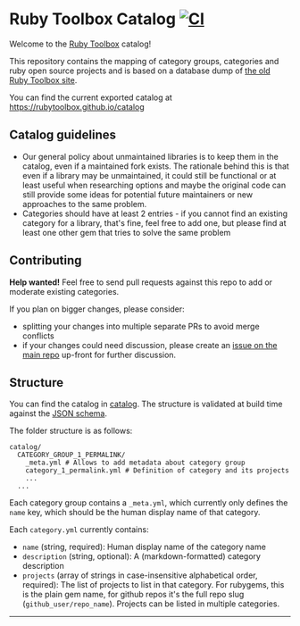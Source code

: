 # Ruby Toolbox Catalog [![CI](https://github.com/rubytoolbox/catalog/actions/workflows/ci.yml/badge.svg)](https://github.com/rubytoolbox/catalog/actions/workflows/ci.yml)

Welcome to the [Ruby Toolbox][rubytoolbox] catalog!

This repository contains the mapping of category groups, categories and ruby
open source projects and is based on a database dump of [the old Ruby Toolbox
site][issue-1].

You can find the current exported catalog at https://rubytoolbox.github.io/catalog

## Catalog guidelines

* Our general policy about unmaintained libraries is to keep them in the catalog,
  even if a maintained fork exists. The rationale behind this is that even if a library
  may be unmaintained, it could still be functional or at least useful when researching
  options and maybe the original code can still provide some ideas for potential future maintainers
  or new approaches to the same problem.
* Categories should have at least 2 entries - if you cannot find an existing category
  for a library, that's fine, feel free to add one, but please find at least one other
  gem that tries to solve the same problem

## Contributing

**Help wanted!** Feel free to send pull requests against this repo to add or
moderate existing categories.

If you plan on bigger changes, please consider:

* splitting your changes into multiple separate PRs to avoid merge conflicts
* if your changes could need discussion, please create an
  [issue on the main repo][rubytoolbox] up-front for further discussion.

## Structure

You can find the catalog in [catalog](./catalog). The structure is validated at build time against the [JSON schema](./json-schema.yml).

The folder structure is as follows:

```
catalog/
  CATEGORY_GROUP_1_PERMALINK/
    _meta.yml # Allows to add metadata about category group
    category_1_permalink.yml # Definition of category and its projects
    ...
  ...
```

Each category group contains a `_meta.yml`, which currently only defines
the `name` key, which should be the human display name of that category.

Each `category.yml` currently contains:

* `name` (string, required): Human display name of the category name
* `description` (string, optional): A (markdown-formatted) category description
* `projects` (array of strings in case-insensitive alphabetical order, required): The list of projects to list in
  that category. For rubygems, this is the plain gem name, for github repos it's
  the full repo slug (`github_user/repo_name`). Projects can be listed in multiple
  categories.

---

[rubytoolbox]: https://www.github.com/rubytoolbox/rubytoolbox
[issue-1]: https://www.github.com/rubytoolbox/rubytoolbox/issues/1
